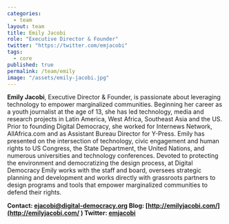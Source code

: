 ```yaml
---
categories: 
  - team
layout: team
title: Emily Jacobi
role: "Executive Director & Founder"
twitter: "https://twitter.com/emjacobi"
tags: 
  - core
published: true
permalink: /team/emily
image: "/assets/emily-jacobi.jpg"
---
```


**Emily Jacobi**, Executive Director & Founder, is passionate about leveraging technology to empower marginalized communities. Beginning her career as a youth journalist at the age of 13, she has led technology, media and research projects in Latin America, West Africa, Southeast Asia and the US. Prior to founding Digital Democracy, she worked for Internews Network, AllAfrica.com and as Assistant Bureau Director for Y-Press. Emily has presented on the intersection of technology, civic engagement and human rights to US Congress, the State Department, the United Nations, and numerous universities and technology conferences. Devoted to protecting the environment and democratizing the design process, at Digital Democracy Emily works with the staff and board, oversees strategic planning and development and works directly with grassroots partners to design programs and tools that empower marginalized communities to defend their rights.

**Contact: [ejacobi@digital-democracy.org](mailto:ejacobi@digital-democracy.org) 
Blog: [http://emilyjacobi.com/](http://emilyjacobi.com/ )
Twitter: [emjacobi](https://twitter.com/emjacobi)**